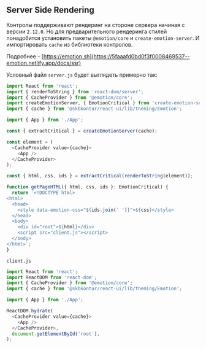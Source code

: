 ## Server Side Rendering

Контролы поддерживают рендеринг на стороне сервера начиная с версии `2.12.0`. Но для предварительного рендеринга стилей понадобится установить пакеты `@emotion/core` и `create-emotion-server`. И импортировать `cache` из библиотеки контролов.

Подробнее - [https://emotion.sh](https://5faaafd0bd0f3f0008469537--emotion.netlify.app/docs/ssr)

Условный файл `server.js` будет выглядеть примерно так:

```typescript
import React from 'react';
import { renderToString } from 'react-dom/server';
import { CacheProvider } from '@emotion/core';
import createEmotionServer, { EmotionCritical } from 'create-emotion-server';
import { cache } from '@skbkontur/react-ui/lib/theming/Emotion';

import { App } from './App';

const { extractCritical } = createEmotionServer(cache);

const element = (
  <CacheProvider value={cache}>
    <App />
  </CacheProvider>
);

const { html, css, ids } = extractCritical(renderToString(element));

function getPageHTML({ html, css, ids }: EmotionCritical) {
  return `<!DOCTYPE html>
<html>
  <head>
    <style data-emotion-css="${ids.join(' ')}">${css}</style>
  </head>
  <body>
    <div id="root">${html}</div>
    <script src="client.js"></script>
  </body>
</html>`;
}
```

`client.js`

```typescript
import React from 'react';
import ReactDOM from 'react-dom';
import { CacheProvider } from '@emotion/core';
import { cache } from '@skbkontur/react-ui/lib/theming/Emotion';

import { App } from './App';

ReactDOM.hydrate(
  <CacheProvider value={cache}>
    <App />
  </CacheProvider>,
  document.getElementById('root'),
);
```
